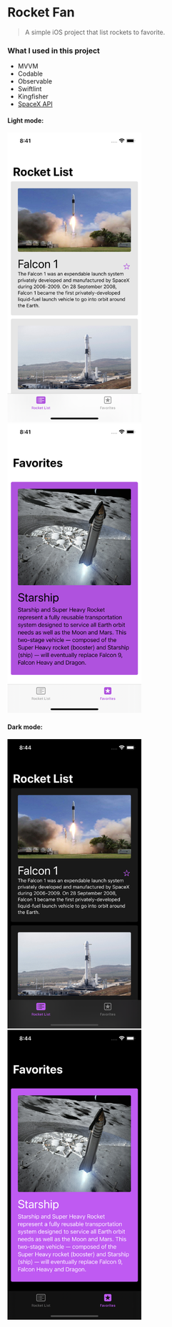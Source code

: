 # Rocket Fan
> A simple iOS project that list rockets to favorite.

### What I used in this project
- MVVM
- Codable
- Observable
- Swiftlint
- Kingfisher
- <a href="https://github.com/r-spacex/SpaceX-API">SpaceX API</a>

#### Light mode:

<img src="screenshots/list_page.png" width="300"> <img src="screenshots/favorites_page.png" width="300">

#### Dark mode:

<img src="screenshots/list_page_dark.png" width="300"> <img src="screenshots/favorites_page_dark.png" width="300">
